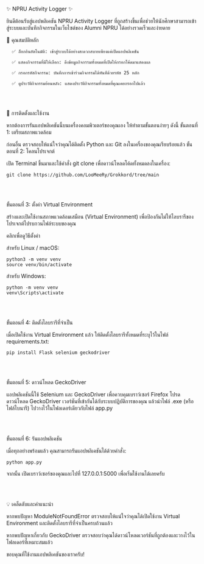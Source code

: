 ✨ NPRU Activity Logger ✨

ยินดีต้อนรับสู่แอปพลิเคชัน NPRU Activity Logger ที่ถูกสร้างขึ้นเพื่อช่วยให้นักศึกษาสามารถเข้าสู่ระบบและบันทึกกิจกรรมในเว็บไซต์ของ Alumni NPRU ได้อย่างรวดเร็วและง่ายดาย

  🌟 คุณสมบัติหลัก

      ✅ ล็อกอินอัตโนมัติ: เข้าสู่ระบบได้อย่างสะดวกสบายเพียงแค่เปิดแอปพลิเคชัน

      ✅ แสดงกิจกรรมที่มีให้เลือก: ดึงข้อมูลกิจกรรมทั้งหมดที่เปิดให้กรอกโค้ดมาแสดงผล

      ✅ กรอกรหัสกิจกรรม: บันทึกการเข้าร่วมกิจกรรมได้ทันทีด้วยรหัส 25 หลัก

      ✅ ดูประวัติกิจกรรมย้อนหลัง: แสดงประวัติกิจกรรมทั้งหมดที่คุณเคยกรอกไปแล้ว

 <br></br>
  
  🚀 การติดตั้งและใช้งาน

  หากต้องการรันแอปพลิเคชันนี้บนเครื่องคอมพิวเตอร์ของคุณเอง ให้ทำตามขั้นตอนง่ายๆ ดังนี้
    ขั้นตอนที่ 1: เตรียมสภาพแวดล้อม

  ก่อนอื่น ตรวจสอบให้แน่ใจว่าคุณได้ติดตั้ง Python และ Git ลงในเครื่องของคุณเรียบร้อยแล้ว
    ขั้นตอนที่ 2: โคลนโปรเจกต์

  เปิด Terminal ขึ้นมาและใช้คำสั่ง git clone เพื่อดาวน์โหลดโค้ดทั้งหมดลงในเครื่อง:

    git clone https://github.com/LooMeeRy/Grokkord/tree/main

 
 <br></br>
  
  ขั้นตอนที่ 3: ตั้งค่า Virtual Environment

  สร้างและเปิดใช้งานสภาพแวดล้อมเสมือน (Virtual Environment) เพื่อป้องกันไม่ให้ไลบรารีของโปรเจกต์ไปรบกวนไฟล์ระบบของคุณ

 คลิกเพื่อดูวิธีตั้งค่า

  สำหรับ Linux / macOS:

    python3 -m venv venv
    source venv/bin/activate

  สำหรับ Windows:

    python -m venv venv
    venv\Scripts\activate

 
 <br></br>
  
  ขั้นตอนที่ 4: ติดตั้งไลบรารีที่จำเป็น

  เมื่อเปิดใช้งาน Virtual Environment แล้ว ให้ติดตั้งไลบรารีทั้งหมดที่ระบุไว้ในไฟล์ requirements.txt:

    pip install Flask selenium geckodriver

 
 <br></br>
  
  ขั้นตอนที่ 5: ดาวน์โหลด GeckoDriver

  แอปพลิเคชันนี้ใช้ Selenium และ GeckoDriver เพื่อควบคุมเบราว์เซอร์ Firefox โปรดดาวน์โหลด GeckoDriver เวอร์ชันที่เข้ากันได้กับระบบปฏิบัติการของคุณ แล้วนำไฟล์ .exe (หรือไฟล์ไบนารี) ไปวางไว้ในโฟลเดอร์เดียวกับไฟล์ app.py
  

 <br></br>
  
  ขั้นตอนที่ 6: รันแอปพลิเคชัน

  เมื่อทุกอย่างพร้อมแล้ว คุณสามารถรันแอปพลิเคชันได้ด้วยคำสั่ง:

    python app.py

  จากนั้น เปิดเบราว์เซอร์ของคุณและไปที่ 127.0.0.1:5000 เพื่อเริ่มใช้งานได้เลยครับ

  
 <br></br>
  
  💡 เคล็ดลับและคำแนะนำ

  หากพบปัญหา ModuleNotFoundError ตรวจสอบให้แน่ใจว่าคุณได้เปิดใช้งาน Virtual Environment และติดตั้งไลบรารีที่จำเป็นครบถ้วนแล้ว

  หากพบปัญหาเกี่ยวกับ GeckoDriver ตรวจสอบว่าคุณได้ดาวน์โหลดเวอร์ชันที่ถูกต้องและวางไว้ในโฟลเดอร์ที่เหมาะสมแล้ว

ขอบคุณที่ใช้งานแอปพลิเคชันของเราครับ!
